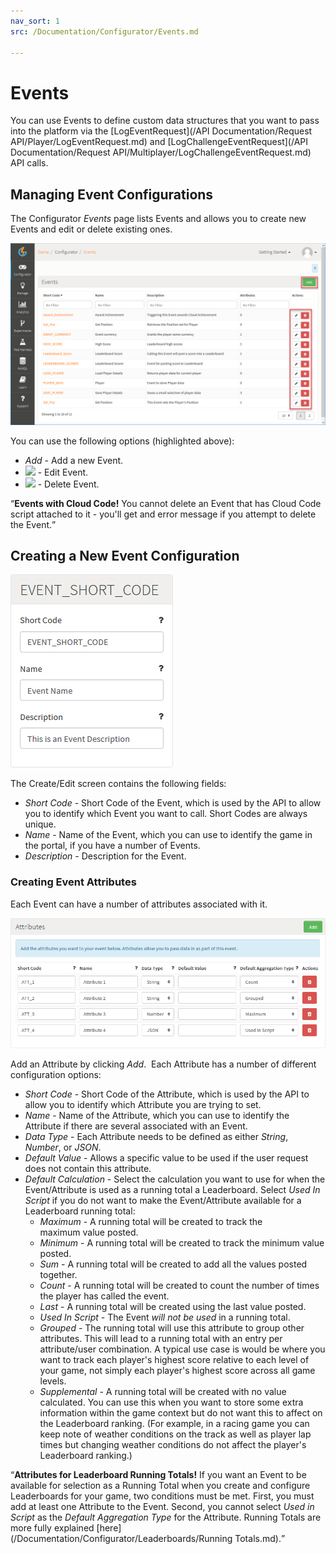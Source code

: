 ```yaml
---
nav_sort: 1
src: /Documentation/Configurator/Events.md

---
```


# Events

You can use Events to define custom data structures that you want to pass into the platform via the [LogEventRequest](/API Documentation/Request API/Player/LogEventRequest.md) and [LogChallengeEventRequest](/API Documentation/Request API/Multiplayer/LogChallengeEventRequest.md) API calls.

## Managing Event Configurations

The Configurator *Events* page lists Events and allows you to create new Events and edit or delete existing ones.

![](img/Events/4.png)

You can use the following options (highlighted above):

  * *Add* - Add a new Event.
  * ![](/img/icons/editicon.png) - Edit Event.
  * ![](/img/icons/deleteicon.png) - Delete Event.

<q>**Events with Cloud Code!** You cannot delete an Event that has Cloud Code script attached to it - you'll get and error message if you attempt to delete the Event.</q>

## Creating a New Event Configuration

![](img/Events/7.png)

The Create/Edit screen contains the following fields:

  * *Short Code* - Short Code of the Event, which is used by the API to allow you to identify which Event you want to call. Short Codes are always unique.
  * *Name* \- Name of the Event, which you can use to identify the game in the portal, if you have a number of Events.
  * *Description* \- Description for the Event.


### Creating Event Attributes

Each Event can have a number of attributes associated with it.

![](img/Events/8.png)

Add an Attribute by clicking *Add*.  Each Attribute has a number of different configuration options:

  * *Short Code* \- Short Code of the Attribute, which is used by the API to allow you to identify which Attribute you are trying to set.
  * *Name* \- Name of the Attribute, which you can use to identify the Attribute if there are several associated with an Event.
  * *Data Type* \- Each Attribute needs to be defined as either *String*, *Number*, or *JSON*.
  * *Default Value* \- Allows a specific value to be used if the user request does not contain this attribute.
  * *Default Calculation* \- Select the calculation you want to use for when the Event/Attribute is used as a running total a Leaderboard. Select *Used In Script* if you do not want to make the Event/Attribute available for a Leaderboard running total:
    * *Maximum* \- A running total will be created to track the maximum value posted.
    * *Minimum* \- A running total will be created to track the minimum value posted.
    * *Sum* \- A running total will be created to add all the values posted together.
    * *Count* \- A running total will be created to count the number of times the player has called the event.
    * *Last* \- A running total will be created using the last value posted.
    * *Used In Script* \- The Event *will not be used* in a running total.
    * *Grouped* \- The running total will use this attribute to group other attributes. This will lead to a running total with an entry per attribute/user combination. A typical use case is would be where you want to track each player's highest score relative to each level of your game, not simply each player's highest score across all game levels.
    * *Supplemental* \- A running total will be created with no value calculated. You can use this when you want to store some extra information within the game context but do not want this to affect on the Leaderboard ranking. (For example, in a racing game you can keep note of weather conditions on the track as well as player lap times but changing weather conditions do not affect the player's Leaderboard ranking.)

<q>**Attributes for Leaderboard Running Totals!** If you want an Event to be available for selection as a Running Total when you create and configure Leaderboards for your game, two conditions must be met. First, you must add at least one Attribute to the Event. Second, you cannot select *Used in Script* as the *Default Aggregation Type* for the Attribute. Running Totals are more fully explained [here](/Documentation/Configurator/Leaderboards/Running Totals.md).</q>
